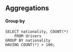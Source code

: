 ## Aggregations

#### Group by
```
SELECT nationality, COUNT(*)
	FROM drivers
GROUP BY nationality
HAVING COUNT(*) > 100;
```


